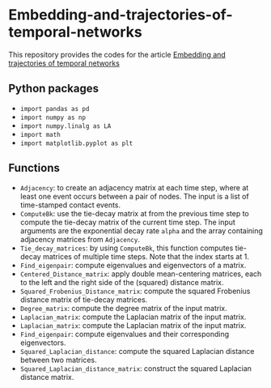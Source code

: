 # Embedding-and-trajectories-of-temporal-networks

This repository provides the codes for the article [Embedding and trajectories of temporal networks](http://doi.org/10.1109/ACCESS.2023.3268030)

## Python packages
- `import pandas as pd`
- `import numpy as np`
- `import numpy.linalg as LA`
- `import math`
- `import matplotlib.pyplot as plt`

## Functions
- `Adjacency`: to create an adjacency matrix at each time step, where at least one event occurs between a pair of nodes. The input is a list of time-stamped contact events.
- `ComputeBk`: use the tie-decay matrix at from the previous time step to compute the tie-decay matrix of the current time step. The input arguments are the exponential decay rate `alpha` and the array containing adjacency matrices from `Adjacency`.
- `Tie_decay_matrices`: by using `ComputeBk`, this function computes tie-decay matrices of multiple time steps. Note that the index starts at $1$.
- `Find_eigenpair`: compute eigenvalues and eigenvectors of a matrix.
- `Centered_Distance_matrix`: apply double mean-centering matrices, each to the left and the right side of the (squared) distance matrix.
- `Squared_Frobenius_Distance_matrix`: compute the squared Frobenius distance matrix of tie-decay matrices.
- `Degree_matrix`: compute the degree matrix of the input matrix.
- `Laplacian_matrix`: compute the Laplacian matrix of the input matrix.
- `Laplacian_matrix`: compute the Laplacian matrix of the input matrix.
- `Find_eigenpair`: compute eigenvalues and their corresponding eigenvectors.
- `Squared_Laplacian_distance`: compute the squared Laplacian distance between two matrices.
- `Squared_Laplacian_distance_matrix`: construct the squared Laplacian distance matrix.
